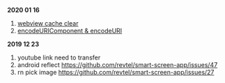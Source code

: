  **2020 01 16**
1. [webview cache clear](https://github.com/react-native-community/react-native-webview/blob/master/docs/Reference.md)
2. [encodeURIComponent & encodeURI](https://developer.mozilla.org/en-US/docs/Web/JavaScript/Reference/Global_Objects/encodeURIComponent) 

 **2019 12 23**
1. youtube link need to transfer
2. android reflect https://github.com/revtel/smart-screen-app/issues/47
3. rn pick image https://github.com/revtel/smart-screen-app/issues/27
